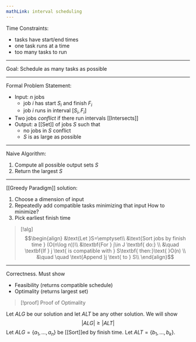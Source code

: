 ```yaml
---
mathLink: interval scheduling
---
```


Time Constraints: 
- tasks have start/end times
- one task runs at a time
- too many tasks to run
---

Goal: Schedule as many tasks as possible

---
Formal Problem Statement:
- Input: $n$ jobs
	- job $i$ has start $S_{i}$ and finish $F_{i}$
	- job $i$ runs in interval $[S_{i},F_{i}]$
- Two jobs *conflict* if there run intervals [[Intersects]]
- Output: a [[Set]] of jobs $S$ such that
	- no jobs in $S$ conflict
	- $S$ is as large as possible
---
Naive Algorithm:
1. Compute all possible output sets $S$
2. Return the largest $S$
---
[[Greedy Paradigm]] solution:
1. Choose a dimension of input 
2. Repeatedly add compatible tasks minimizing that input
How to minimize?
1. Pick earliest finish time

>[!alg]
>$$\begin{align}
&\text{Let }S=\emptyset\\
&\text{Sort jobs by finish time } (O(n\log n))\\
&\textbf{For } j\in J \textbf{ do:} \\
&\quad \textbf{If } j \text{ is compatible with } S\textbf{ then:}\text{ }O(n) \\
&\quad \quad \text{Append }j \text{ to } S\\
\end{align}$$

---
Correctness. Must show
- Feasibility (returns compatible schedule)
- Optimality (returns largest set)

>[!proof] Proof of Optimality

Let $ALG$ be our solution and let $ALT$ be any other solution. We will show $$|ALG|≥|ALT|$$Let $ALG=\{a_{1},\ldots,a_{n}\}$ be [[Sort]]ed by finish time. Let $ALT=\{b_{1},\ldots,b_{k}\}$. 